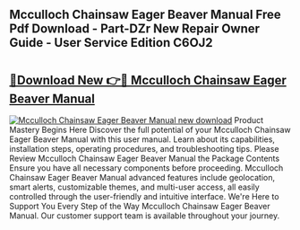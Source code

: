 ## Mcculloch Chainsaw Eager Beaver Manual Free Pdf Download - Part-DZr New Repair Owner Guide - User Service Edition C6OJ2

# <h2><a href="http://bc67516.oget.top/?id=Mcculloch+Chainsaw+Eager+Beaver+Manual">🔗Download New 👉🔴 Mcculloch Chainsaw Eager Beaver Manual</a></h2>

[![Mcculloch Chainsaw Eager Beaver Manual new download](https://i.imgur.com/5g1atiW.png)](http://bc67516.oget.top/?id=Mcculloch+Chainsaw+Eager+Beaver+Manual)
Product Mastery Begins Here Discover the full potential of your Mcculloch Chainsaw Eager Beaver Manual with this user manual. Learn about its capabilities, installation steps, operating procedures, and troubleshooting tips. Please Review Mcculloch Chainsaw Eager Beaver Manual the Package Contents Ensure you have all necessary components before proceeding. Mcculloch Chainsaw Eager Beaver Manual advanced features include geolocation, smart alerts, customizable themes, and multi-user access, all easily controlled through the user-friendly and intuitive interface. We're Here to Support You Every Step of the Way Mcculloch Chainsaw Eager Beaver Manual. Our customer support team is available throughout your journey.
